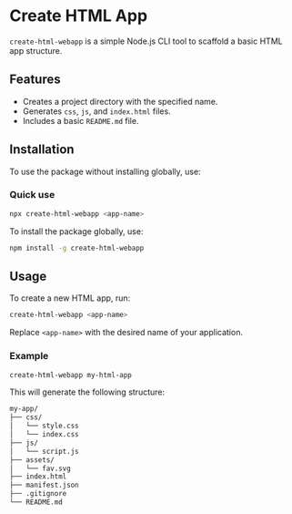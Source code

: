 # Create HTML App

`create-html-webapp` is a simple Node.js CLI tool to scaffold a basic HTML app structure.

## Features

- Creates a project directory with the specified name.
- Generates `css`, `js`, and `index.html` files.
- Includes a basic `README.md` file.

## Installation

To use the package without installing globally, use:
### Quick use
```sh
npx create-html-webapp <app-name>
```

To install the package globally, use:

```sh
npm install -g create-html-webapp
```

## Usage

To create a new HTML app, run:

```sh
create-html-webapp <app-name>
```

Replace `<app-name>` with the desired name of your application.

### Example

```sh
create-html-webapp my-html-app
```

This will generate the following structure:

```html
my-app/
├── css/
│   └── style.css
│   └── index.css
├── js/
│   └── script.js
├── assets/
│   └── fav.svg
├── index.html
├── manifest.json
├── .gitignore
└── README.md
```
